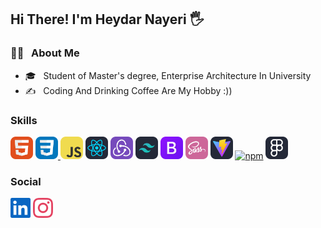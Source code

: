 <h2>Hi There! I'm Heydar Nayeri 🖐</h2>

<h3>👨‍💻 &nbsp; About Me</h3>

- 🎓 &nbsp; Student of Master's degree, Enterprise Architecture In University
- ✍️ &nbsp; Coding And Drinking Coffee Are My Hobby :))


### Skills

<p align="left">
    <a href="https://developer.mozilla.org/en-US/docs/Glossary/HTML5" target="_blank" rel="noreferrer"><img src="https://github.com/tandpfun/skill-icons/blob/main/icons/HTML.svg" width="36" height="36" alt="HTML5"/></a>
    <a href="https://developer.mozilla.org/en-US/docs/Glossary/CSS" target="_blank" rel="noreferrer"><img src="https://github.com/tandpfun/skill-icons/blob/main/icons/CSS.svg" width="36" height="36" alt="CSS"/>
    <a href="https://developer.mozilla.org/en-US/docs/Web/JavaScript" target="_blank" rel="noreferrer"><img src="https://github.com/tandpfun/skill-icons/blob/main/icons/JavaScript.svg" width="36" height="36" alt="Javascript" /></a>
    <a href="https://react.dev" target="_blank" rel="noreferrer"><img src="https://github.com/tandpfun/skill-icons/blob/main/icons/React-Dark.svg" width="36" height="36" alt="React" /></a>
    <a href="https://redux.js.org" target="_blank" rel="noreferrer"><img src="https://github.com/tandpfun/skill-icons/blob/main/icons/Redux.svg" width="36" height="36" alt="Redux" /></a>
    <a href="https://tailwindcss.com" target="_blank" rel="noreferrer"><img src="https://github.com/tandpfun/skill-icons/blob/main/icons/TailwindCSS-Dark.svg" width="36" height="36" alt="Tailwind" /></a>
    <a href="https://getbootstrap.com" target="_blank" rel="noreferrer"><img src="https://github.com/tandpfun/skill-icons/blob/main/icons/Bootstrap.svg" width="36" height="36" alt="Bootstrap" /></a>
    <a href="https://sass-lang.com/" target="_blank" rel="noreferrer"><img src="https://github.com/tandpfun/skill-icons/blob/main/icons/Sass.svg" width="36" height="36" alt="SASS" /></a>
    <a href="https://vitejs.dev/" target="_blank" rel="noreferrer"><img src="https://github.com/tandpfun/skill-icons/blob/main/icons/Vite-Dark.svg" width="36" height="36" alt="Vite" /></a>
    <a href="https://www.npmjs.com/" target="_blank" rel="noreferrer"><img src="https://github.com/tandpfun/skill-icons/blob/main/icons/Npm-Dark.svg" width="36" height="36" alt="npm" /></a>
    <a href="https://www.figma.com/" target="_blank" rel="noreferrer"><img src="https://github.com/tandpfun/skill-icons/blob/main/icons/Figma-Dark.svg" width="36" height="36" alt="Figma" /></a>
</p>

### Social

<p align="left">
    <a href="https://www.linkedin.com/in/heydar-nayeri-993ab3195/" target="_blank" rel="noreferrer"><img src="https://raw.githubusercontent.com/sabzlearn-ir/sabzlearn-ir/326df429fa60b323e697a023715766629ad4047d/linkedin.svg" width="32" height="32" /></a>
    <a href="https://www.instagram.com/heydar_nayeri/" target="_blank" rel="noreferrer"><img src="https://raw.githubusercontent.com/sabzlearn-ir/sabzlearn-ir/326df429fa60b323e697a023715766629ad4047d/instagram.svg" width="32" height="32" /></a>
</p>
